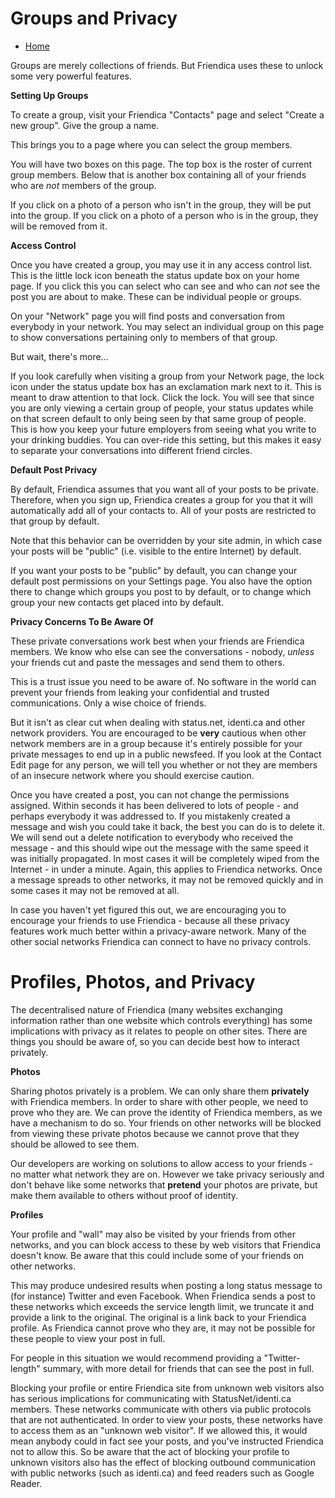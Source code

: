 Groups and Privacy
==================

* [Home](help)


Groups are merely collections of friends. But Friendica uses these to unlock some very powerful features.

**Setting Up Groups** 

To create a group, visit your Friendica "Contacts" page and select "Create a new group". Give the group a name.

This brings you to a page where you can select the group members. 

You will have two boxes on this page. The top box is the roster of current group members. Below that is another box containing all of your friends who are *not* members of the group. 

If you click on a photo of a person who isn't in the group, they will be put into the group. If you click on a photo of a person who is in the group, they will be removed from it. 

**Access Control**

Once you have created a group, you may use it in any access control list. This is the little lock icon beneath the status update box on your home page. If you click this you can select who can see and who can *not* see the post you are about to make.  These can be individual people or groups. 

On your "Network" page you will find posts and conversation from everybody in your network. You may select an individual group on this page to show conversations pertaining only to members of that group. 

But wait, there's more...

If you look carefully when visiting a group from your Network page, the lock icon under the status update box has an exclamation mark next to it. This is meant to draw attention to that lock. Click the lock. You will see that since you are only viewing a certain group of people, your status updates while on that screen default to only being seen by that same group of people. This is how you keep your future employers from seeing what you write to your drinking buddies.  You can over-ride this setting, but this makes it easy to separate your conversations into different friend circles.

**Default Post Privacy**

By default, Friendica assumes that you want all of your posts to be private. Therefore, when you sign up, Friendica creates a group for you that it will automatically add all of your contacts to. All of your posts are restricted to that group by default.

Note that this behavior can be overridden by your site admin, in which case your posts will be "public" (i.e. visible to the entire Internet) by default.

If you want your posts to be "public" by default, you can change your default post permissions on your Settings page. You also have the option there to change which groups you post to by default, or to change which group your new contacts get placed into by default.

**Privacy Concerns To Be Aware Of**

These private conversations work best when your friends are Friendica members. We know who else can see the conversations - nobody, *unless* your friends cut and paste the messages and send them to others. 

This is a trust issue you need to be aware of. No software in the world can prevent your friends from leaking your confidential and trusted communications. Only a wise choice of friends.  

But it isn't as clear cut when dealing with status.net, identi.ca and other network providers. You are encouraged to be **very** cautious when other network members are in a group because it's entirely possible for your private messages to end up in a public newsfeed. If you look at the Contact Edit page for any person, we will tell you whether or not they are members of an insecure network where you should exercise caution.

Once you have created a post, you can not change the permissions assigned. Within seconds it has been delivered to lots of people - and perhaps everybody it was addressed to. If you mistakenly created a message and wish you could take it back, the best you can do is to delete it. We will send out a delete notification to everybody who received the message - and this should wipe out the message with the same speed it was initially propagated. In most cases it will be completely wiped from the Internet - in under a minute. Again, this applies to Friendica networks. Once a message spreads to other networks, it may not be removed quickly and in some cases it may not be removed at all. 

In case you haven't yet figured this out, we are encouraging you to encourage your friends to use Friendica - because all these privacy features work much better within a privacy-aware network. Many of the other social networks Friendica can connect to have no privacy controls.


Profiles, Photos, and Privacy
=============================

The decentralised nature of Friendica (many websites exchanging information rather than one website which controls everything) has some implications with privacy as it relates to people on other sites. There are things you should be aware of, so you can decide best how to interact privately.

**Photos**

Sharing photos privately is a problem. We can only share them __privately__ with Friendica members. In order to share with other people, we need to prove who they are. We can prove the identity of Friendica members, as we have a mechanism to do so. Your friends on other networks will be blocked from viewing these private photos because we cannot prove that they should be allowed to see them.

Our developers are working on solutions to allow access to your friends - no matter what network they are on. However we take privacy seriously and don't behave like some networks that __pretend__ your photos are private, but make them available to others without proof of identity.

**Profiles**

Your profile and "wall" may also be visited by your friends from other networks, and you can block access to these by web visitors that Friendica doesn't know. Be aware that this could include some of your friends on other networks.

This may produce undesired results when posting a long status message to (for instance) Twitter and even Facebook. When Friendica sends a post to these networks which exceeds the service length limit, we truncate it and provide a link to the original. The original is a link back to your Friendica profile. As Friendica cannot prove who they are, it may not be possible for these people to view your post in full.    

For people in this situation we would recommend providing a "Twitter-length" summary, with more detail for friends that can see the post in full. 

Blocking your profile or entire Friendica site from unknown web visitors also has serious implications for communicating with StatusNet/identi.ca members. These networks communicate with others via public protocols that are not authenticated. In order to view your posts, these networks have to access them as an "unknown web visitor". If we allowed this, it would mean anybody could in fact see your posts, and you've instructed Friendica not to allow this. So be aware that the act of blocking your profile to unknown visitors also has the effect of blocking outbound communication with public networks (such as identi.ca) and feed readers such as Google Reader.   
